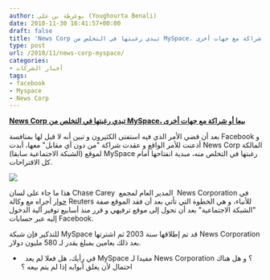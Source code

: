 ```yaml
---
author: يوغرطة بن علي (Youghourta Benali)
date: 2010-11-30 16:41:57+00:00
draft: false
title: 'News Corp تبدي رغبتها في التخلص من MySpace، بيعا أو شراكة مع جهات أخرى '
type: post
url: /2010/11/news-corp-myspace/
categories:
- أخبار الشركات
tags:
- facebook
- Myspace
- News Corp
---
```


**[News Corp تبدي رغبتها في التخلص من MySpace، بيعا أو شراكة مع جهات أخرى](http://www.it-scoop.com/2010/11/news-corp-myspace/)**




بعد أن قضي الأمر الذي فيه استفتى الكثيرون و تبين أنه لا قبل لها بمنافسة Facebook و أذعنت للأمر الواقع و عقدت شراكة "من دون أي مقابل" معها، أبدت News Corp المالكة لموقع (الشبكة الاجتماعية سابقا) MySpace رغبتها في التخلص منه، مبدية انفتاحها أمام كل الاقتراحات.




[![](http://www.it-scoop.com/wp-content/uploads/2010/11/myspace-logo.png)
](http://www.it-scoop.com/2010/11/news-corp-myspace/)


هذا ما جاء على لسان Chase Carey  المدير العام لمجمع  News Corporation في [حوار](http://www.reuters.com/article/idUSTRE6AS3R920101130) أجراه مع وكالة Reuters للأنباء، و هي الخطوة التي تأتي بعد أن فقد الموقع صفة "الشبكة الاجتماعية" بعد أن تحول إلى موقع ترفيهي و قرر منذ أسابيع توفير آلية الدخول إليه عبر حسابات Facebook.

للتذكير فإن شبكة MySpace قد تم إطلاقها سنة 2003 ثم اشترتها News Corporation بعد ذلك بعامين بمبلغ يقدر لـ 580 مليون دولار.

-   في رأيك، هل فعلا لم يعد MySpace مفيدا لـ News Corporation ؟ و هل هناك احتمال لأن يغلق أبوابه إذا لم يتم بيعه ؟

